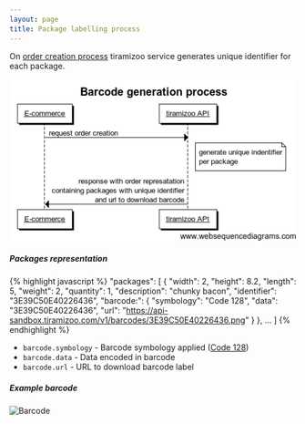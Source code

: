 ```yaml
---
layout: page
title: Package labelling process
---
```


On [order creation process](/orders.html) tiramizoo service generates unique identifier for each package.

![Generate identifier for a package](/assets/images/barcode_generation_process.png)


##### Packages representation #####
{% highlight javascript %}
"packages": [
  {
    "width": 2,
    "height": 8.2,
    "length": 5,
    "weight": 2,
    "quantity": 1,
    "description": "chunky bacon",
    "identifier": "3E39C50E40226436",
    "barcode:": {
      "symbology": "Code 128",
      "data": "3E39C50E40226436",
      "url": "https://api-sandbox.tiramizoo.com/v1/barcodes/3E39C50E40226436.png"
    }
  },
  ...
]
{% endhighlight %}

 * `barcode.symbology` - Barcode symbology applied ([Code 128](http://en.wikipedia.org/wiki/Code_128))
 * `barcode.data`      - Data encoded in barcode
 * `barcode.url`       - URL to download barcode label


##### Example barcode #####
![Barcode](https://www.tiramizoo.com/api/v1/barcodes/3E39C50E40226436.png)
